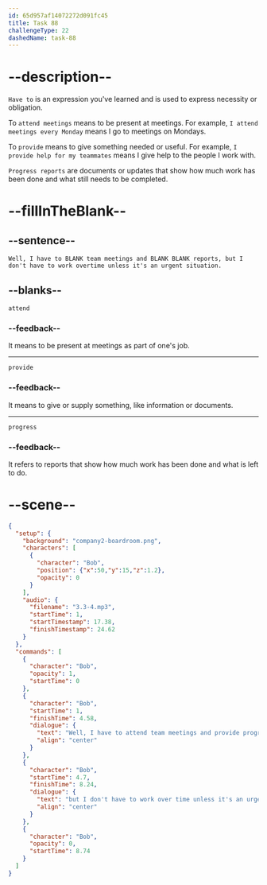 ```yaml
---
id: 65d957af14072272d091fc45
title: Task 88
challengeType: 22
dashedName: task-88
---
```


<!-- (Audio) Bob: Well, I have to attend team meetings and provide progress reports, but I don't have to work overtime unless it's an urgent situation. -->

# --description--

`Have to` is an expression you've learned and is used to express necessity or obligation.

To `attend meetings` means to be present at meetings. For example, `I attend meetings every Monday` means I go to meetings on Mondays.

To `provide` means to give something needed or useful. For example, `I provide help for my teammates` means I give help to the people I work with.

`Progress reports` are documents or updates that show how much work has been done and what still needs to be completed.

# --fillInTheBlank--

## --sentence--

`Well, I have to BLANK team meetings and BLANK BLANK reports, but I don't have to work overtime unless it's an urgent situation.`

## --blanks--

`attend`

### --feedback--

It means to be present at meetings as part of one's job.

---

`provide`

### --feedback--

It means to give or supply something, like information or documents.

---

`progress`

### --feedback--

It refers to reports that show how much work has been done and what is left to do.

# --scene--

```json
{
  "setup": {
    "background": "company2-boardroom.png",
    "characters": [
      {
        "character": "Bob",
        "position": {"x":50,"y":15,"z":1.2},
        "opacity": 0
      }
    ],
    "audio": {
      "filename": "3.3-4.mp3",
      "startTime": 1,
      "startTimestamp": 17.38,
      "finishTimestamp": 24.62
    }
  },
  "commands": [
    {
      "character": "Bob",
      "opacity": 1,
      "startTime": 0
    },
    {
      "character": "Bob",
      "startTime": 1,
      "finishTime": 4.58,
      "dialogue": {
        "text": "Well, I have to attend team meetings and provide progress reports,",
        "align": "center"
      }
    },
    {
      "character": "Bob",
      "startTime": 4.7,
      "finishTime": 8.24,
      "dialogue": {
        "text": "but I don't have to work over time unless it's an urgent situation.",
        "align": "center"
      }
    },
    {
      "character": "Bob",
      "opacity": 0,
      "startTime": 8.74
    }
  ]
}
```
